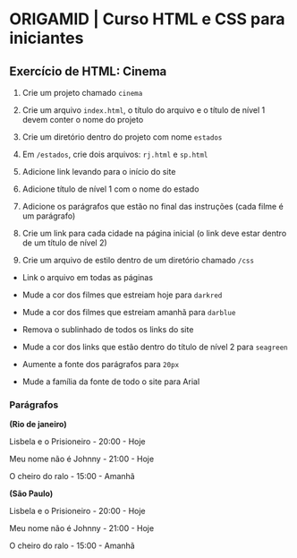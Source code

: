 # ORIGAMID | Curso HTML e CSS para iniciantes

## Exercício de HTML: Cinema

1. Crie um projeto chamado `cinema`

2. Crie um arquivo `index.html`, o título do arquivo e o título de nível 1 devem conter o nome do projeto

3. Crie um diretório dentro do projeto com nome `estados`

4. Em `/estados`, crie dois arquivos: `rj.html` e `sp.html`

5. Adicione link levando para o início do site

6. Adicione título de nível 1 com o nome do estado

7. Adicione os parágrafos que estão no final das instruções (cada filme é um parágrafo)

8. Crie um link para cada cidade na página inicial (o link deve estar dentro de um título de nível 2)

9. Crie um arquivo de estilo dentro de um diretório chamado `/css`

- Link o arquivo em todas as páginas

- Mude a cor dos filmes que estreiam hoje para `darkred`

- Mude a cor dos filmes que estreiam amanhã para `darblue`

- Remova o sublinhado de todos os links do site

- Mude a cor dos links que estão dentro do título de nível 2 para `seagreen`

- Aumente a fonte dos parágrafos para `20px`

- Mude a família da fonte de todo o site para Arial

### Parágrafos

**(Rio de janeiro)**

Lisbela e o Prisioneiro - 20:00 - Hoje

Meu nome não é Johnny - 21:00 - Hoje

O cheiro do ralo - 15:00 - Amanhã

**(São Paulo)**

Lisbela e o Prisioneiro - 20:00 - Hoje

Meu nome não é Johnny - 21:00 - Hoje

O cheiro do ralo - 15:00 - Amanhã
